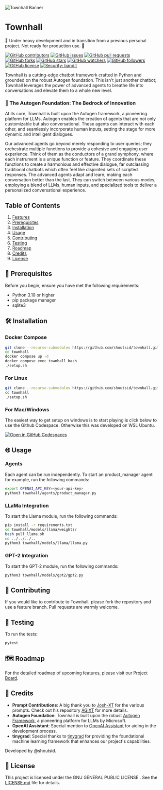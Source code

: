 ![Townhall Banner](docs/banner.png)

# Townhall

🚧 Under heavy development and in transition from a previous personal project. Not ready for production use. 🚧

[![GitHub contributors](https://img.shields.io/github/contributors/shoutsid/townhall.svg)]()
[![GitHub issues](https://img.shields.io/github/issues/shoutsid/townhall.svg)]()
[![GitHub pull requests](https://img.shields.io/github/issues-pr/shoutsid/townhall.svg)]()
[![GitHub forks](https://img.shields.io/github/forks/shoutsid/townhall.svg?style=social&label=Fork)]()
[![GitHub stars](https://img.shields.io/github/stars/shoutsid/townhall.svg?style=social&label=Stars)]()
[![GitHub watchers](https://img.shields.io/github/watchers/shoutsid/townhall.svg?style=social&label=Watch)]()
[![GitHub followers](https://img.shields.io/github/followers/shoutsid.svg?style=social&label=Follow)]()
[![GitHub license](https://img.shields.io/github/license/shoutsid/townhall.svg)]()
[![Security: bandit](https://img.shields.io/badge/security-bandit-yellow.svg)](https://github.com/PyCQA/bandit)

Townhall is a cutting-edge chatbot framework crafted in Python and grounded on the robust Autogen foundation. This isn't just another chatbot; Townhall leverages the power of advanced agents to breathe life into conversations and elevate them to a whole new level.

### 🧱 The Autogen Foundation: The Bedrock of Innovation
At its core, Townhall is built upon the Autogen framework, a pioneering platform for LLMs. Autogen enables the creation of agents that are not only customizable but also conversational. These agents can interact with each other, and seamlessly incorporate human inputs, setting the stage for more dynamic and intelligent dialogues.

Our advanced agents go beyond merely responding to user queries; they orchestrate multiple functions to provide a cohesive and engaging user experience. Think of them as the conductors of a grand symphony, where each instrument is a unique function or feature. They coordinate these functions to create a harmonious and effective dialogue, far outclassing traditional chatbots which often feel like disjointed sets of scripted responses. The advanced agents adapt and learn, making each conversation better than the last. They can switch between various modes, employing a blend of LLMs, human inputs, and specialized tools to deliver a personalized conversational experience.

## Table of Contents

1. [Features](#features)
2. [Prerequisites](#prerequisites)
3. [Installation](#installation)
4. [Usage](#usage)
5. [Contributing](#contributing)
6. [Testing](#testing)
7. [Roadmap](#roadmap)
8. [Credits](#credits)
9. [License](#license)

## 📝 Prerequisites

Before you begin, ensure you have met the following requirements:

- Python 3.10 or higher
- pip package manager
- sqlite3

## 🛠️ Installation

### Docker Compose

```bash
git clone --recurse-submodules https://github.com/shoutsid/townhall.git
cd townhall
docker compose up -d
docker compose exec townhall bash
./setup.sh
```

### For Linux

```bash
git clone --recurse-submodules https://github.com/shoutsid/townhall.git
cd townhall
./setup.sh
```

### For Mac/Windows
The easiest way to get setup on windows is to start playing is click below to use the Github Codespace. Otherwise this was developed on WSL Ubuntu.

[![Open in GitHub Codespaces](https://github.com/codespaces/badge.svg)](https://codespaces.new/shoutsid/townhall?quickstart=1)


## 🌐 Usage

### Agents

Each agent can be run independently. To start an product_manager agent for example, run the following commands:

```bash
export OPENAI_API_KEY=<your-api-key>
python3 townhall/agents/product_manager.py
```

### LLaMa Integration
To start the Llama module, run the following commands:

```bash
pip install -r requirements.txt
cd townhall/models/llama/weights/
bash pull_llama.sh
cd ../../../..
python3 townhall/models/llama/llama.py
```

### GPT-2 Integration

To start the GPT-2 module, run the following commands:

```bash
python3 townhall/models/gpt2/gpt2.py
```

## 🤝 Contributing

If you would like to contribute to Townhall, please fork the repository and use a feature branch. Pull requests are warmly welcome.

## 🧪 Testing

To run the tests:

```bash
pytest
```

## 🗺️ Roadmap

For the detailed roadmap of upcoming features, please visit our [Project Board](https://github.com/users/shoutsid/projects/1).

## 👏 Credits

- **Prompt Contributions**: A big thank you to [Josh-XT](https://github.com/Josh-XT) for the various prompts. Check out his repository [AGiXT](https://github.com/Josh-XT/AGiXT) for more details.
- **Autogen Foundation**: Townhall is built upon the robust [Autogen Framework](https://github.com/microsoft/autogen/), a pioneering platform for LLMs by Microsoft.
- **OpenAI Assistant**: Special mention to [OpenAI Assistant](https://chat.openai.com/) for aiding in the development process.
- **tinygrad**: Special thanks to [tinygrad](https://github.com/tinygrad/tinygrad) for providing the foundational machine learning framework that enhances our project's capabilities.


Developed by @shoutsid.


## 📜 License

This project is licensed under the GNU GENERAL PUBLIC LICENSE . See the [LICENSE.md](LICENSE.md) file for details.
